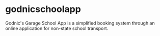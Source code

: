 # godnicschoolapp
Godnic's Garage School App is a simplified booking system through an online application for non-state school transport.
